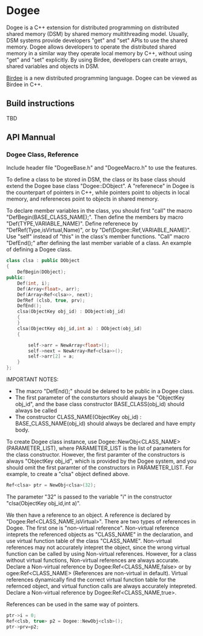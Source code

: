 # Dogee
Dogee is a C++ extension for distributed programming on distributed shared memory (DSM) by shared memory multithreading model. Usually, DSM systems provide developers "get" and "set" APIs to use the shared memory. Dogee allows developers to operate the distributed shared memory in a similar way they operate local memory by C++, without using "get" and "set" explicitly. By using Birdee, developers can create arrays, shared variables and objects in DSM.

[Birdee](https://github.com/Menooker/Birdee/) is a new distributed programming language. Dogee can be viewed as Birdee in C++.

## Build instructions
TBD

## API Mannual

### Dogee Class, Reference
Include header file "DogeeBase.h" and "DogeeMacro.h" to use the features.

To define a class to be stored in DSM, the class or its base class should extend the Dogee base class "Dogee::DObject". A "referenece" in Dogee is the counterpart of pointers in C++, while pointers point to objects in local memory, and refereneces point to objects in shared memory.

To declare member variables in the class, you should first "call" the macro "DefBegin(BASE_CLASS_NAME);". Then define the members by macro "Def(TYPE,VARIABLE_NAME)". Define referenece by "DefRef(Type,isVirtual,Name)", or by "Def(Dogee::Ref<TYPE>,VARIABLE_NAME)". Use "self" instead of "this" in the class's member functions. "Call" macro "DefEnd();" after defining the last member variable of a class. An example of defining a Dogee class.

```C++
class clsa : public DObject
{
	DefBegin(DObject);
public:
	Def(int, i);
	Def(Array<float>, arr);
	Def(Array<Ref<clsa>>, next);
	DefRef (clsb, true, prv);
	DefEnd();
	clsa(ObjectKey obj_id) : DObject(obj_id)
	{
	}
	clsa(ObjectKey obj_id,int a) : DObject(obj_id)
	{

		self->arr = NewArray<float>();
		self->next = NewArray<Ref<clsa>>();
		self->arr[2] = a;
	}
};

```

IMPORTANT NOTES: 
 * The macro "DefEnd();" should be delared to be public in a Dogee class. 
 * The first parameter of the consturtors should always be "ObjectKey obj_id", and the base class constructor BASE_CLASS(obj_id) should always be called
 * The constructor CLASS_NAME(ObjectKey obj_id) : BASE_CLASS_NAME(obj_id) should always be declared and have empty body.

To create Dogee class instance, use Dogee::NewObj<CLASS_NAME>(PARAMETER_LIST), where PARAMETER_LIST is the list of parameters for the class constructor. However, the first paramter of the constructors is always "ObjectKey obj_id", which is provided by the Dogee system, and you should omit the first paramter of the constructors in PARAMETER_LIST. For example, to create a "clsa" object defined above.
```C++
Ref<clsa> ptr = NewObj<clsa>(32);
```
The parameter "32" is passed to the variable "i" in the constructor "clsa(ObjectKey obj_id,int a)".

We then have a reference to an object. A reference is declared by "Dogee:Ref<CLASS_NAME,isVirtual>". There are two types of references in Dogee. The first one is "non-virtual reference". Non-virtual reference inteprets the referenced objects as "CLASS_NAME" in the declaration, and use virtual function table of the class "CLASS_NAME". Non-virtual references may not accurately intepret the object, since the wrong virtual function can be called by using Non-virtual references. However, for a class without virtual functions,  Non-virtual references are always accurate. Declare a Non-virtual reference by Dogee:Ref<CLASS_NAME,false> or by ogee:Ref<CLASS_NAME> (References are non-virtual in default). Virtual references dynamically find the correct virtual function table for the refernced object, and virtual function calls are always accurately intepreted. Declare a Non-virtual reference by Dogee:Ref<CLASS_NAME,true>.

References can be used in the same way of pointers.
```C++
ptr->i = 0;
Ref<clsb, true> p2 = Dogee::NewObj<clsb>();
ptr->prv=p2;
```